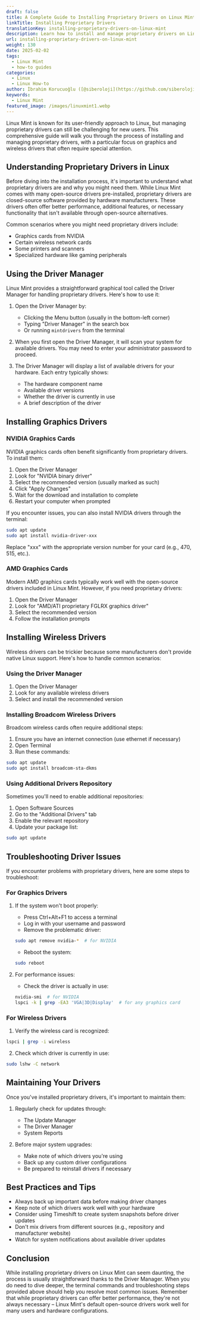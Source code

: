 ```yaml
---
draft: false
title: A Complete Guide to Installing Proprietary Drivers on Linux Mint
linkTitle: Installing Proprietary Drivers
translationKey: installing-proprietary-drivers-on-linux-mint
description: Learn how to install and manage proprietary drivers on Linux Mint, with a focus on graphics and wireless drivers that often require special attention.
url: installing-proprietary-drivers-on-linux-mint
weight: 130
date: 2025-02-02
tags:
  - Linux Mint
  - how-to guides
categories:
  - Linux
  - Linux How-to
author: İbrahim Korucuoğlu ([@siberoloji](https://github.com/siberoloji))
keywords:
  - Linux Mint
featured_image: /images/linuxmint1.webp
---
```

Linux Mint is known for its user-friendly approach to Linux, but managing proprietary drivers can still be challenging for new users. This comprehensive guide will walk you through the process of installing and managing proprietary drivers, with a particular focus on graphics and wireless drivers that often require special attention.

## Understanding Proprietary Drivers in Linux

Before diving into the installation process, it's important to understand what proprietary drivers are and why you might need them. While Linux Mint comes with many open-source drivers pre-installed, proprietary drivers are closed-source software provided by hardware manufacturers. These drivers often offer better performance, additional features, or necessary functionality that isn't available through open-source alternatives.

Common scenarios where you might need proprietary drivers include:

- Graphics cards from NVIDIA
- Certain wireless network cards
- Some printers and scanners
- Specialized hardware like gaming peripherals

## Using the Driver Manager

Linux Mint provides a straightforward graphical tool called the Driver Manager for handling proprietary drivers. Here's how to use it:

1. Open the Driver Manager by:
   - Clicking the Menu button (usually in the bottom-left corner)
   - Typing "Driver Manager" in the search box
   - Or running `mintdrivers` from the terminal

2. When you first open the Driver Manager, it will scan your system for available drivers. You may need to enter your administrator password to proceed.

3. The Driver Manager will display a list of available drivers for your hardware. Each entry typically shows:
   - The hardware component name
   - Available driver versions
   - Whether the driver is currently in use
   - A brief description of the driver

## Installing Graphics Drivers

### NVIDIA Graphics Cards

NVIDIA graphics cards often benefit significantly from proprietary drivers. To install them:

1. Open the Driver Manager
2. Look for "NVIDIA binary driver"
3. Select the recommended version (usually marked as such)
4. Click "Apply Changes"
5. Wait for the download and installation to complete
6. Restart your computer when prompted

If you encounter issues, you can also install NVIDIA drivers through the terminal:

```bash
sudo apt update
sudo apt install nvidia-driver-xxx
```

Replace "xxx" with the appropriate version number for your card (e.g., 470, 515, etc.).

### AMD Graphics Cards

Modern AMD graphics cards typically work well with the open-source drivers included in Linux Mint. However, if you need proprietary drivers:

1. Open the Driver Manager
2. Look for "AMD/ATI proprietary FGLRX graphics driver"
3. Select the recommended version
4. Follow the installation prompts

## Installing Wireless Drivers

Wireless drivers can be trickier because some manufacturers don't provide native Linux support. Here's how to handle common scenarios:

### Using the Driver Manager

1. Open the Driver Manager
2. Look for any available wireless drivers
3. Select and install the recommended version

### Installing Broadcom Wireless Drivers

Broadcom wireless cards often require additional steps:

1. Ensure you have an internet connection (use ethernet if necessary)
2. Open Terminal
3. Run these commands:

```bash
sudo apt update
sudo apt install broadcom-sta-dkms
```

### Using Additional Drivers Repository

Sometimes you'll need to enable additional repositories:

1. Open Software Sources
2. Go to the "Additional Drivers" tab
3. Enable the relevant repository
4. Update your package list:

```bash
sudo apt update
```

## Troubleshooting Driver Issues

If you encounter problems with proprietary drivers, here are some steps to troubleshoot:

### For Graphics Drivers

1. If the system won't boot properly:
   - Press Ctrl+Alt+F1 to access a terminal
   - Log in with your username and password
   - Remove the problematic driver:

   ```bash
   sudo apt remove nvidia-*  # for NVIDIA
   ```

   - Reboot the system:

   ```bash
   sudo reboot
   ```

2. For performance issues:
   - Check the driver is actually in use:

   ```bash
   nvidia-smi  # for NVIDIA
   lspci -k | grep -EA3 'VGA|3D|Display'  # for any graphics card
   ```

### For Wireless Drivers

1. Verify the wireless card is recognized:

```bash
lspci | grep -i wireless
```

2. Check which driver is currently in use:

```bash
sudo lshw -C network
```

## Maintaining Your Drivers

Once you've installed proprietary drivers, it's important to maintain them:

1. Regularly check for updates through:
   - The Update Manager
   - The Driver Manager
   - System Reports

2. Before major system upgrades:
   - Make note of which drivers you're using
   - Back up any custom driver configurations
   - Be prepared to reinstall drivers if necessary

## Best Practices and Tips

- Always back up important data before making driver changes
- Keep note of which drivers work well with your hardware
- Consider using Timeshift to create system snapshots before driver updates
- Don't mix drivers from different sources (e.g., repository and manufacturer website)
- Watch for system notifications about available driver updates

## Conclusion

While installing proprietary drivers on Linux Mint can seem daunting, the process is usually straightforward thanks to the Driver Manager. When you do need to dive deeper, the terminal commands and troubleshooting steps provided above should help you resolve most common issues. Remember that while proprietary drivers can offer better performance, they're not always necessary – Linux Mint's default open-source drivers work well for many users and hardware configurations.
